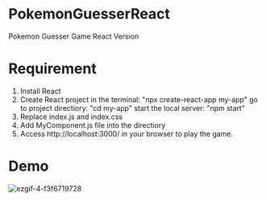 # PokemonGuesserReact
Pokemon Guesser Game React Version

# Requirement
1. Install React
2. Create React project in the terminal: "npx create-react-app my-app"
   go to project directiory: "cd my-app"
   start the local server: "npm start"
3. Replace index.js and index.css
4. Add MyComponent.js file into the directiory
5. Access http://localhost:3000/ in your browser to play the game.

# Demo

![ezgif-4-f3f6719728](https://user-images.githubusercontent.com/101837585/165284173-7c0ddba0-485b-403f-9eea-20ae3d89bc4b.gif)

